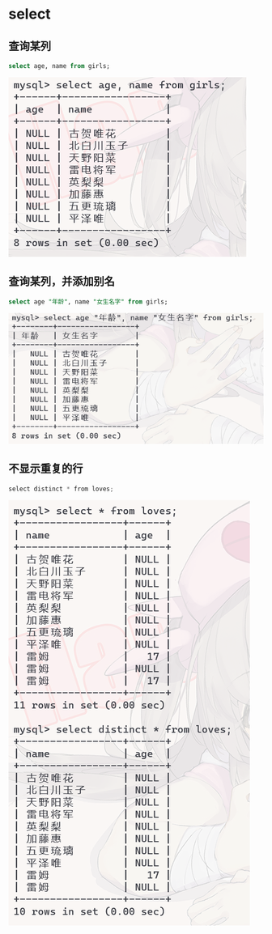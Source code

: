 # select

## 查询某列

```sql
select age, name from girls;
```

![](./img/select1.png)

## 查询某列，并添加别名 

```sql
select age "年龄", name "女生名字" from girls;
```

![](./img/select2.png)

## 不显示重复的行

```java
select distinct * from loves;
```

![](./img/select3.png)